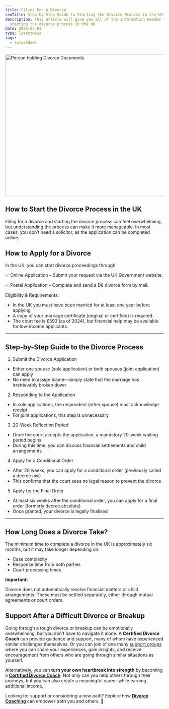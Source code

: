```yaml
---
title: Filing For A Divorce
seoTitle: Step-by-Step Guide to Starting the Divorce Process in the UK
description: This article will give you all of the information needed for
  starting the divorce process in the UK
date: 2025-02-01
type: latestNews
tags:
  - latestNews
---
```

<img src="/static/img/pexels-karolina-grabowska-7876000.avif" alt="Person holding Divorce Documents" title="Person holding Divorce Documents" class="Right" width="600px" height="450px" loading="lazy"/>

## How to Start the Divorce Process in the UK

Filing for a divorce and starting the divorce process can feel overwhelming, but understanding the process can make it more manageable. In most cases, you don’t need a solicitor, as the application can be completed online.

## How to Apply for a Divorce

In the UK, you can start divorce proceedings through:

✅ Online Application – Submit your request via the UK Government website.

✅ Postal Application – Complete and send a D8 divorce form by mail.

Eligibility & Requirements:

* In the UK you must have been married for at least one year before applying
* A copy of your marriage certificate (original or certified) is required.
* The court fee is £593 (as of 2024), but financial help may be available for low-income applicants.

- - -

## Step-by-Step Guide to the Divorce Process

1. Submit the Divorce Application

* Either one spouse (sole application) or both spouses (joint application) can apply
* No need to assign blame—simply state that the marriage has irretrievably broken down

2. Responding to the Application

* In sole applications, the respondent (other spouse) must acknowledge receipt
* For joint applications, this step is unnecessary

3. 20-Week Reflection Period

* Once the court accepts the application, a mandatory 20-week waiting period begins
* During this time, you can discuss financial settlements and child arrangements

4. Apply for a Conditional Order

* After 20 weeks, you can apply for a conditional order (previously called a decree nisi)
* This confirms that the court sees no legal reason to prevent the divorce

5. Apply for the Final Order

* At least six weeks after the conditional order, you can apply for a final order (formerly decree absolute)
* Once granted, your divorce is legally finalised

- - -

## How Long Does a Divorce Take?

The minimum time to complete a divorce in the UK is approximately six months, but it may take longer depending on:

* Case complexity
* Response time from both parties
* Court processing times

**Important:**

Divorce does not automatically resolve financial matters or child arrangements. These must be settled separately, either through mutual agreements or court orders.

## **Support After a Difficult Divorce or Breakup**

Going through a tough divorce or breakup can be emotionally overwhelming, but you don’t have to navigate it alone. A **Certified Divorce Coach** can provide guidance and support, many of whom have experienced similar challenges themselves. Or you can join of one many [support groups](https://divorce-coaching.com/breakup-support-groups/) where you can share your experiences, gain insights, and receive encouragement from others who are going through similar situations as yourself.

Alternatively, you can **turn your own heartbreak into strength** by becoming a **[Certified Divorce Coach](https://divorce-coaching.com/book-a-free-call/)**. Not only can you help others through their journeys, but you can also create a meaningful career while earning additional income.

Looking for support or considering a new path? Explore how **[Divorce Coaching](https://divorce-coaching.com/book-a-free-call/)** can empower both you and others. 💙
